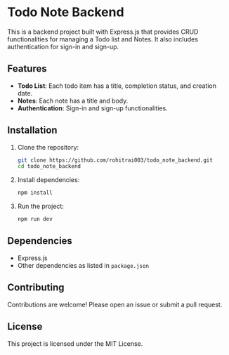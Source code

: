 
# Todo Note Backend

This is a backend project built with Express.js that provides CRUD functionalities for managing a Todo list and Notes. It also includes authentication for sign-in and sign-up.

## Features

- **Todo List**: Each todo item has a title, completion status, and creation date.
- **Notes**: Each note has a title and body.
- **Authentication**: Sign-in and sign-up functionalities.

## Installation

1. Clone the repository:
   ```bash
   git clone https://github.com/rohitrai003/todo_note_backend.git
   cd todo_note_backend
   ```

2. Install dependencies:
   ```bash
   npm install
   ```

3. Run the project:
   ```bash
   npm run dev
   ```

## Dependencies

- Express.js
- Other dependencies as listed in `package.json`

## Contributing

Contributions are welcome! Please open an issue or submit a pull request.

## License

This project is licensed under the MIT License.
```
